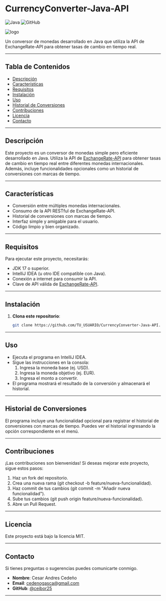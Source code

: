 # CurrencyConverter-Java-API

![Java](https://img.shields.io/badge/Java-ED8B00?style=for-the-badge&logo=java&logoColor=white)
![GitHub](https://img.shields.io/badge/GitHub-100000?style=for-the-badge&logo=github&logoColor=white)

![logo](https://github.com/user-attachments/assets/ecef76d3-bb0f-45cf-be0c-d3eff65a2e06)

Un conversor de monedas desarrollado en Java que utiliza la API de ExchangeRate-API para obtener tasas de cambio en tiempo real.

---

## Tabla de Contenidos 

- [Descripción](#descripción)
- [Características](#características)
- [Requisitos](#requisitos)
- [Instalación](#instalación)
- [Uso](#uso)
- [Historial de Conversiones](#historial-de-conversiones)
- [Contribuciones](#contribuciones)
- [Licencia](#licencia)
- [Contacto](#contacto)

---

## Descripción

Este proyecto es un conversor de monedas simple pero eficiente desarrollado en Java. Utiliza la API de [ExchangeRate-API](https://www.exchangerate-api.com/)  para obtener tasas de cambio en tiempo real entre diferentes monedas internacionales. Además, incluye funcionalidades opcionales como un historial de conversiones con marcas de tiempo.

---

## Características

- Conversión entre múltiples monedas internacionales.
- Consumo de la API RESTful de ExchangeRate-API.
- Historial de conversiones con marcas de tiempo.
- Interfaz simple y amigable para el usuario.
- Código limpio y bien organizado.

---

## Requisitos

Para ejecutar este proyecto, necesitarás:

- JDK 17 o superior.
- IntelliJ IDEA (u otro IDE compatible con Java).
- Conexión a internet para consumir la API.
- Clave de API válida de [ExchangeRate-API](https://www.exchangerate-api.com/). 

---

## Instalación

1. **Clona este repositorio**:
   ```bash
   git clone https://github.com/TU_USUARIO/CurrencyConverter-Java-API.git

---

## Uso

- Ejecuta el programa en IntelliJ IDEA.
- Sigue las instrucciones en la consola:
  1. Ingresa la moneda base (ej. USD).
  2. Ingresa la moneda objetivo (ej. EUR).
  3. Ingresa el monto a convertir.
- El programa mostrará el resultado de la conversión y almacenará el historial.

---

## Historial de Conversiones

El programa incluye una funcionalidad opcional para registrar el historial de conversiones con marcas de tiempo. Puedes ver el historial ingresando la opción correspondiente en el menú.

---

## Contribuciones

¡Las contribuciones son bienvenidas! Si deseas mejorar este proyecto, sigue estos pasos:

1. Haz un fork del repositorio.
2. Crea una nueva rama (git checkout -b feature/nueva-funcionalidad).
3. Haz commit de tus cambios (git commit -m "Añadir nueva funcionalidad").
4. Sube tus cambios (git push origin feature/nueva-funcionalidad).
5. Abre un Pull Request.

---

## Licencia

Este proyecto está bajo la licencia MIT.

---

## Contacto

Si tienes preguntas o sugerencias puedes comunicarte conmigo.

- **Nombre**: Cesar Andres Cedeño
- **Email**:  cedenogasca@gmail.com
- **GitHub**: [@ceibor25](https://github.com/ceibor25)

---

